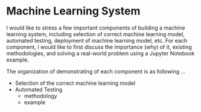 # Machine Learning System
I would like to stress a few important components of building a machine learning system, including selection of correct machine learning model, automated testing, deployment of machine learning model, etc.
For each component, I would like to first discuss the importance (why) of it, existing methodologies, and solving a real-world problem using a Jupyter Notebook example.  

The organization of demonstrating of each component is as following ...
- Selection of the correct machine learning model
- Automated Testing
  - methodology
  - example
